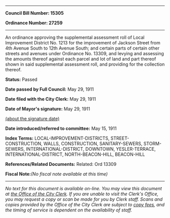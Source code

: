 

********

**Council Bill Number: 15305**
   
**Ordinance Number: 27259**
********

 An ordinance approving the supplemental assessment roll of Local Improvement District No. 1213 for the improvement of Jackson Street from 4th Avenue South to 12th Avenue South; and certain parts of certain other streets and avenues under Ordinance No. 13309, and levying and assessing the amounts thereof against each parcel and lot of land and part thereof shown in said supplemental assessment roll, and providing for the collection thereof.

**Status:** Passed
   
**Date passed by Full Council:** May 29, 1911
   
**Date filed with the City Clerk:** May 29, 1911
   
**Date of Mayor's signature:** May 29, 1911
   
[(about the signature date)](/~public/approvaldate.htm)
   
   
   
**Date introduced/referred to committee:** May 15, 1911
   
   
**Index Terms:** LOCAL-IMPROVEMENT-DISTRICTS, STREET-CONSTRUCTION, WALLS, CONSTRUCTION, SANITARY-SEWERS, STORM-SEWERS, INTERNATIONAL-DISTRICT, DOWNTOWN, YESLER-TERRACE, INTERNATIONAL-DISTRICT, NORTH-BEACON-HILL, BEACON-HILL

**References/Related Documents:** Related: Ord 13309

**Fiscal Note:**_(No fiscal note available at this time)_
********

_No text for this document is available on-line. You may view this document at [the Office of the City Clerk](http://www.seattle.gov/leg/clerk/contactUs.htm). If you are unable to visit the Clerk's Office, you may request a copy or scan be made for you by Clerk staff. Scans and copies provided by the Office of the City Clerk are subject to [copy fees](http://clerk.seattle.gov/~public/clerkfees.htm), and the timing of service is dependent on the availability of staff._

